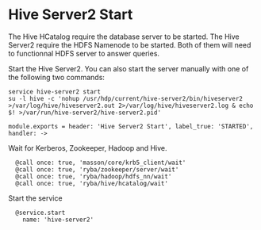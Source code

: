 
# Hive Server2 Start

The Hive HCatalog require the database server to be started. The Hive Server2
require the HDFS Namenode to be started. Both of them will need to functionnal
HDFS server to answer queries.

Start the Hive Server2. You can also start the server manually with one of the
following two commands:

```
service hive-server2 start
su -l hive -c 'nohup /usr/hdp/current/hive-server2/bin/hiveserver2 >/var/log/hive/hiveserver2.out 2>/var/log/hive/hiveserver2.log & echo $! >/var/run/hive-server2/hive-server2.pid'
```

    module.exports = header: 'Hive Server2 Start', label_true: 'STARTED', handler: ->

Wait for Kerberos, Zookeeper, Hadoop and Hive.

      @call once: true, 'masson/core/krb5_client/wait'
      @call once: true, 'ryba/zookeeper/server/wait'
      @call once: true, 'ryba/hadoop/hdfs_nn/wait'
      @call once: true, 'ryba/hive/hcatalog/wait'

Start the service

      @service.start
        name: 'hive-server2'
